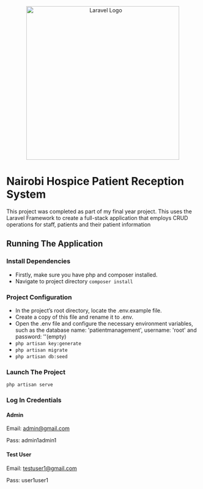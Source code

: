<p align="center">
    <img src="https://raw.githubusercontent.com/laravel/art/master/logo-lockup/5%20SVG/2%20CMYK/1%20Full%20Color/laravel-logolockup-cmyk-red.svg" width="400" alt="Laravel Logo">
</p>

# Nairobi Hospice Patient Reception System

This project was completed as part of my final year project. This uses the Laravel Framework to create a full-stack application that employs CRUD operations for staff, patients and their patient information

## Running The Application

### Install Dependencies
- Firstly, make sure you have php and composer installed.
- Navigate to project directory
`composer install`

### Project Configuration
- In the project’s root directory, locate the .env.example file.
- Create a copy of this file and rename it to .env.
- Open the .env file and configure the necessary environment variables, such as the database name: 'patientmanagement', username: 'root' and password: ''(empty)
- `php artisan key:generate`
- `php artisan migrate`
- `php artisan db:seed`

### Launch The Project
`php artisan serve`

### Log In Credentials

#### Admin
Email: admin@gmail.com

Pass: admin1admin1

#### Test User
Email: testuser1@gmail.com

Pass: user1user1
